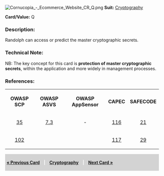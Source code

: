 ![Cornucopia_-_Ecommerce_Website_CR_Q.png](Cornucopia_-_Ecommerce_Website_CR_Q.png
"Cornucopia_-_Ecommerce_Website_CR_Q.png") **Suit:**
[Cryptography](Cornucopia_-_Ecommerce_Website_-_CR "wikilink")

**Card/Value:** Q

### Description:

Randolph can access or predict the master cryptographic secrets.

### Technical Note:

NB: The key concept for this card is **protection of master
cryptographic secrets**, within the application and more widely in
management processes.

### References:

<table class="wikitable" style="text-align:center;">

<tr>

<th>

OWASP SCP

</th>

<th>

OWASP ASVS

</th>

<th>

OWASP AppSensor

</th>

<th>

CAPEC

</th>

<th>

SAFECODE

</th>

</tr>

<tr>

<td>

[35](OWASP_Secure_Coding_Practices_Checklist#35 "wikilink")

</td>

<td>

[7.3](OWASP_Application_Security_Verification_Standard#7.3 "wikilink")

</td>

<td>

\-

</td>

<td>

[116](https://capec.mitre.org/data/definitions/116.html)

</td>

<td>

[21](SAFECode_Practical_Security_Stories#21 "wikilink")

</td>

</tr>

<tr>

<td>

[102](OWASP_Secure_Coding_Practices_Checklist#102 "wikilink")

</td>

<td>

</td>

<td>

</td>

<td>

[117](https://capec.mitre.org/data/definitions/117.html)

</td>

<td>

[29](SAFECode_Practical_Security_Stories#29 "wikilink")

</td>

</tr>

</table>

<div style="padding:5px;background:LightGray;color:White;font-weight:bold;">

[« Previous Card](Cornucopia_-_Ecommerce_Website_-_CR_J "wikilink")
<span style="padding-left:10px;padding-right:10px;"> |</span>
[Cryptography](Cornucopia_-_Ecommerce_Website_-_CR "wikilink")
<span style="padding-left:10px;padding-right:10px;"> |</span> [Next Card
»](Cornucopia_-_Ecommerce_Website_-_CR_K "wikilink")

</div>